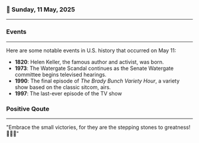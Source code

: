 ### 📅 Sunday, 11 May, 2025
------
### Events
------
Here are some notable events in U.S. history that occurred on May 11:

- **1820**: Helen Keller, the famous author and activist, was born.
- **1973**: The Watergate Scandal continues as the Senate Watergate committee begins televised hearings.
- **1990**: The final episode of *The Brady Bunch Variety Hour*, a variety show based on the classic sitcom, airs.
- **1997**: The last-ever episode of the TV show
### Positive Qoute
------
"Embrace the small victories, for they are the stepping stones to greatness! 🌟💪🎉"
